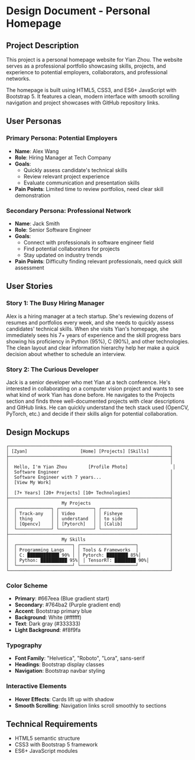 # Design Document - Personal Homepage

## Project Description

This project is a personal homepage website for Yian Zhou. The website serves as a professional portfolio showcasing skills, projects, and experience to potential employers, collaborators, and professional networks.

The homepage is built using HTML5, CSS3, and ES6+ JavaScript with Bootstrap 5. It features a clean, modern interface with smooth scrolling navigation and project showcases with GitHub repository links.

## User Personas

### Primary Persona: Potential Employers
- **Name**: Alex Wang
- **Role**: Hiring Manager at Tech Company
- **Goals**: 
  - Quickly assess candidate's technical skills
  - Review relevant project experience
  - Evaluate communication and presentation skills
- **Pain Points**: Limited time to review portfolios, need clear skill demonstration

### Secondary Persona: Professional Network
- **Name**: Jack Smith
- **Role**: Senior Software Engineer
- **Goals**:
  - Connect with professionals in software engineer field
  - Find potential collaborators for projects
  - Stay updated on industry trends
- **Pain Points**: Difficulty finding relevant professionals, need quick skill assessment

## User Stories

### Story 1: The Busy Hiring Manager
Alex is a hiring manager at a tech startup. She's reviewing dozens of resumes and portfolios every week, and she needs to quickly assess candidates' technical skills. When she visits Yian's homepage, she immediately sees his 7+ years of experience and the skill progress bars showing his proficiency in Python (95%), C (90%), and other technologies. The clean layout and clear information hierarchy help her make a quick decision about whether to schedule an interview.

### Story 2: The Curious Developer
Jack is a senior developer who met Yian at a tech conference. He's interested in collaborating on a computer vision project and wants to see what kind of work Yian has done before. He navigates to the Projects section and finds three well-documented projects with clear descriptions and GitHub links. He can quickly understand the tech stack used (OpenCV, PyTorch, etc.) and decide if their skills align for potential collaboration.

## Design Mockups

```
┌─────────────────────────────────────────────────────────────┐
│ [Zyan]                    [Home] [Projects] [Skills]        │
├─────────────────────────────────────────────────────────────┤
│                                                             │
│  Hello, I'm Yian Zhou        [Profile Photo]                 │
│  Software Engineer                                          │
│  Software Engineer with 7 years...                          │
│  [View My Work]                                             │
│                                                             │
│  [7+ Years] [20+ Projects] [10+ Technologies]               │
├─────────────────────────────────────────────────────────────┤
│                    My Projects                              │
│  ┌─────────────┐ ┌─────────────┐ ┌─────────────┐            │
│  │ Track-any   │ │ Video       │ │ Fisheye     │            │
│  │ thing       │ │ understand  │ │ to side     │            │
│  │ [Opencv]    │ │ [Pytorch]   │ │ [Calib]     │            │
│  └─────────────┘ └─────────────┘ └─────────────┘            │
├─────────────────────────────────────────────────────────────┤
│                    My Skills                                │
│  ┌─────────────────────┐ ┌─────────────────────┐            │
│  │ Programming Langs   │ │ Tools & Frameworks  │            │
│  │ C: ████████████ 90% │ │ Pytorch: ████████ 85%│           │
│  │ Python: ██████████ 95%│ │ TensorRT: ████████ 90%│        │
│  └─────────────────────┘ └─────────────────────┘            │
└─────────────────────────────────────────────────────────────┘
```

### Color Scheme
- **Primary**: #667eea (Blue gradient start)
- **Secondary**: #764ba2 (Purple gradient end)
- **Accent**: Bootstrap primary blue
- **Background**: White (#ffffff)
- **Text**: Dark gray (#333333)
- **Light Background**: #f8f9fa

### Typography
- **Font Family**: "Helvetica", "Roboto", "Lora", sans-serif
- **Headings**: Bootstrap display classes
- **Navigation**: Bootstrap navbar styling

### Interactive Elements
- **Hover Effects**: Cards lift up with shadow
- **Smooth Scrolling**: Navigation links scroll smoothly to sections

## Technical Requirements
- HTML5 semantic structure
- CSS3 with Bootstrap 5 framework
- ES6+ JavaScript modules
